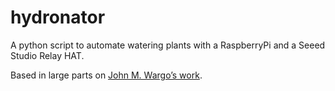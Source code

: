 # hydronator

A python script to automate watering plants with a RaspberryPi and a Seeed Studio Relay HAT.

Based in large parts on [John M. Wargo’s work](https://github.com/johnwargo/seeed-studio-relay-board).

